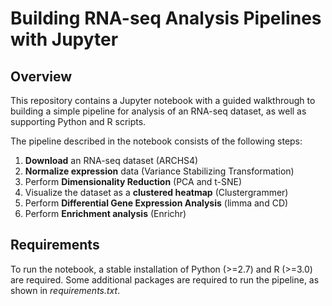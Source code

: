 # Building RNA-seq Analysis Pipelines with Jupyter
## Overview
This repository contains a Jupyter notebook with a guided walkthrough to building a simple pipeline for analysis of an RNA-seq dataset, as well as supporting Python and R scripts.

The pipeline described in the notebook consists of the following steps:
1. **Download** an RNA-seq dataset (ARCHS4)
2. **Normalize expression** data (Variance Stabilizing Transformation)
3. Perform **Dimensionality Reduction** (PCA and t-SNE)
4. Visualize the dataset as a **clustered heatmap** (Clustergrammer)
5. Perform **Differential Gene Expression Analysis** (limma and CD)
6. Perform **Enrichment analysis** (Enrichr)

## Requirements
To run the notebook, a stable installation of Python (>=2.7) and R (>=3.0) are required.  Some additional packages are required to run the pipeline, as shown in *requirements.txt*.